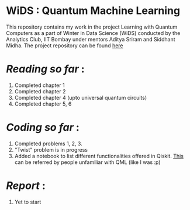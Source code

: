 # **WiDS : Quantum Machine Learning**

This repository contains my work in the project Learning with Quantum Computers as a part of Winter in Data Science (WiDS) conducted by the Analytics Club, IIT Bombay under mentors Aditya Sriram and Siddhant Midha. The project repository can be found [here](https://github.com/siddhant-midha/WiDS-22-Learning-with-quantum-computers-)

# *Reading so far* : 
1. Completed chapter 1
2. Completed chapter 2
3. Completed chapter 4 (upto universal quantum circuits)
4. Completed chapter 5, 6

# *Coding so far* : 
1. Completed problems 1, 2, 3.
2. "Twist" problem is in progress
3. Added a notebook to list different functionalities offered in Qiskit. [This](https://github.com/Ihsoj-Mahos/WiDS-QML/blob/master/Week%201/QML_Intro.ipynb) can be referred by people unfamiliar with QML (like I was :p)


# *Report* : 
1. Yet to start
